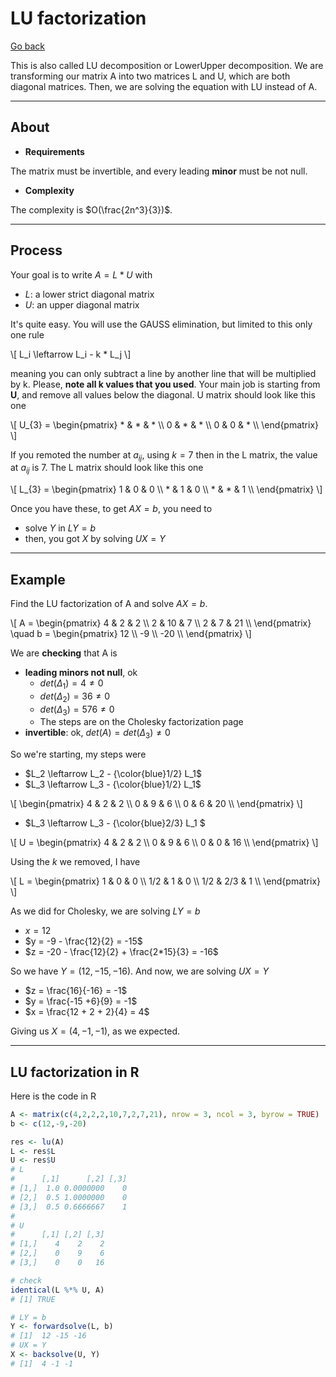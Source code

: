 # LU factorization

[Go back](../index.md)

This is also called LU decomposition or LowerUpper decomposition. We are transforming our matrix A into two matrices L and U, which are both diagonal matrices. Then, we are solving the equation with LU instead of A.

<hr class="sl">

## About

* **Requirements**

The matrix must be invertible, and every leading **minor** must be not null.

* **Complexity**

The complexity is $O(\frac{2n^3}{3})$.

<hr class="sr">

## Process

Your goal is to write $A = L * U$ with

* $L$: a lower strict diagonal matrix
* $U$: an upper diagonal matrix

It's quite easy. You will use the GAUSS elimination, but limited to this only one rule

<p>
\[
L_i \leftarrow L_i - k * L_j
\]
</p>

meaning you can only subtract a line by another line that will be multiplied by k. Please, **note all k values that you used**. Your main job is starting from **U**, and remove all values below the diagonal. U matrix should look like this one

<div>
\[
U_{3} = \begin{pmatrix}
* & * & * \\
0 & * & * \\
0 & 0 & * \\
\end{pmatrix}
\]
</div>

If you remoted the number at $a_{ij}$, using $k=7$ then in the L matrix, the value at $a_{ij}$ is 7. The L matrix should look like this one

<div>
\[
L_{3} = \begin{pmatrix}
1 & 0 & 0 \\
* & 1 & 0 \\
* & * & 1 \\
\end{pmatrix}
\]
</div>

Once you have these, to get $AX = b$, you need to

* solve $Y$ in $LY = b$
* then, you got $X$ by solving $UX = Y$

<hr class="sr">

## Example

Find the LU factorization of A and solve $AX = b$.

<p>
\[
A = \begin{pmatrix}
4 & 2 & 2 \\
2 & 10 & 7 \\
2 & 7 & 21 \\
\end{pmatrix}
\quad
b = \begin{pmatrix}
12 \\
-9 \\
-20 \\
\end{pmatrix}
\]
</p>

We are **checking** that A is

* **leading minors not null**, ok
  * $det(\Delta_1) = 4 \ne 0$
  * $det(\Delta_2) = 36 \ne 0$
  * $det(\Delta_3) = 576 \ne 0$
  * The steps are on the Cholesky factorization page
* **invertible**:  ok, $det(A) = det(\Delta_3) \neq 0$

So we're starting, my steps were

* $L_2 \leftarrow L_2 - {\color{blue}1/2} L_1$
* $L_3 \leftarrow L_3 - {\color{blue}1/2} L_1$

<p>
\[
\begin{pmatrix}
4 & 2 & 2 \\
0 & 9 & 6 \\
0 & 6 & 20 \\
\end{pmatrix}
\]
</p>

* $L_3 \leftarrow L_3 - {\color{blue}2/3} L_1 $

<p>
\[
U = \begin{pmatrix}
4 & 2 & 2 \\
0 & 9 & 6 \\
0 & 0 & 16 \\
\end{pmatrix}
\]
</p>

Using the $k$ we removed, I have

<p>
\[
L = \begin{pmatrix}
1 & 0 & 0 \\
1/2 & 1 & 0 \\
1/2 & 2/3 & 1 \\
\end{pmatrix}
\]
</p>

As we did for Cholesky, we are solving $LY=b$

* $x = 12$
* $y = -9 - \frac{12}{2} = -15$
* $z = -20 - \frac{12}{2} + \frac{2*15}{3} = -16$

So we have $Y = (12,-15,-16)$. And now, we are solving $UX=Y$

* $z = \frac{16}{-16} = -1$
* $y = \frac{-15 +6}{9} = -1$
* $x = \frac{12 + 2 + 2}{4} = 4$

Giving us $X = (4,-1,-1)$, as we expected.

<hr class="sl">

## LU factorization in R

Here is the code in R

```r
A <- matrix(c(4,2,2,2,10,7,2,7,21), nrow = 3, ncol = 3, byrow = TRUE)
b <- c(12,-9,-20)

res <- lu(A)
L <- res$L
U <- res$U
# L
#      [,1]      [,2] [,3]
# [1,]  1.0 0.0000000    0
# [2,]  0.5 1.0000000    0
# [3,]  0.5 0.6666667    1
# 
# U
#      [,1] [,2] [,3]
# [1,]    4    2    2
# [2,]    0    9    6
# [3,]    0    0   16

# check
identical(L %*% U, A)
# [1] TRUE

# LY = b
Y <- forwardsolve(L, b)
# [1]  12 -15 -16
# UX = Y
X <- backsolve(U, Y)
# [1]  4 -1 -1
```